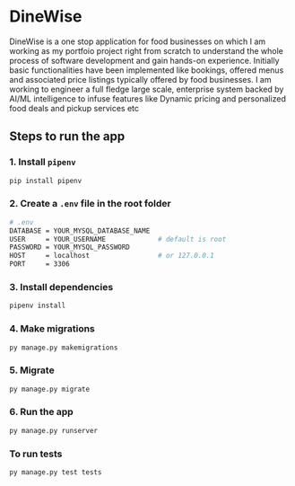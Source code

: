 # DineWise
DineWise is a one stop application for food businesses on which I am working as my portfoio project right from scratch to understand the whole process of software development and gain hands-on experience. Initially basic functionalities have been implemented like bookings, offered menus and associated price listings typically offered by food businesses. I am working to engineer a full fledge large scale, enterprise system backed by AI/ML intelligence to infuse features like Dynamic pricing and personalized food deals and pickup services etc

## Steps to run the app

### 1. Install `pipenv`

```bash
pip install pipenv
```

### 2. Create a `.env` file in the root folder

```bash
# .env
DATABASE = YOUR_MYSQL_DATABASE_NAME
USER     = YOUR_USERNAME             # default is root
PASSWORD = YOUR_MYSQL_PASSWORD
HOST     = localhost                 # or 127.0.0.1
PORT     = 3306
```

### 3. Install dependencies

```bash
pipenv install
```

### 4. Make migrations

```bash
py manage.py makemigrations
```

### 5. Migrate

```bash
py manage.py migrate
```

### 6. Run the app

```bash
py manage.py runserver
```

### To run tests

```bash
py manage.py test tests
```
